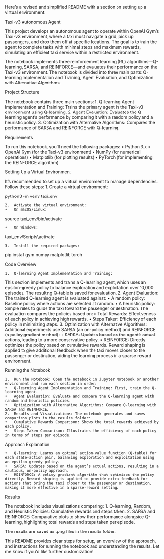 Here’s a revised and simplified README with a section on setting up a virtual environment:

Taxi-v3 Autonomous Agent

This project develops an autonomous agent to operate within OpenAI Gym’s Taxi-v3 environment, where a taxi must navigate a grid, pick up passengers, and drop them off at specific locations. The goal is to train the agent to complete tasks with minimal steps and maximum rewards, simulating an efficient taxi service within a restricted environment.

The notebook implements three reinforcement learning (RL) algorithms—Q-learning, SARSA, and REINFORCE—and evaluates their performance on the Taxi-v3 environment. The notebook is divided into three main parts: Q-learning Implementation and Training, Agent Evaluation, and Optimization with Alternative Algorithms.

Project Structure

The notebook contains three main sections:
	1.	Q-learning Agent Implementation and Training: Trains the primary agent in the Taxi-v3 environment using Q-learning.
	2.	Agent Evaluation: Evaluates the Q-learning agent’s performance by comparing it with a random policy and a heuristic policy.
	3.	Optimization with Alternative Algorithms: Compares the performance of SARSA and REINFORCE with Q-learning.

Requirements

To run this notebook, you’ll need the following packages:
	•	Python 3.x
	•	OpenAI Gym (for the Taxi-v3 environment)
	•	NumPy (for numerical operations)
	•	Matplotlib (for plotting results)
	•	PyTorch (for implementing the REINFORCE algorithm)

Setting Up a Virtual Environment

It’s recommended to set up a virtual environment to manage dependencies. Follow these steps:
	1.	Create a virtual environment:

python3 -m venv taxi_env


	2.	Activate the virtual environment:
	•	On macOS/Linux:

source taxi_env/bin/activate


	•	On Windows:

taxi_env\Scripts\activate


	3.	Install the required packages:

pip install gym numpy matplotlib torch



Code Overview

	1.	Q-learning Agent Implementation and Training:
This section implements and trains a Q-learning agent, which uses an epsilon-greedy policy to balance exploration and exploitation over 10,000 episodes. The resulting Q-table is saved for evaluation.
	2.	Agent Evaluation:
The trained Q-learning agent is evaluated against:
	•	A random policy: Baseline policy where actions are selected at random.
	•	A heuristic policy: Simple rules to guide the taxi toward the passenger or destination.
The evaluation compares the policies based on:
	•	Total Rewards: Effectiveness of each policy in achieving high rewards.
	•	Steps Taken: Efficiency of each policy in minimizing steps.
	3.	Optimization with Alternative Algorithms:
Additional experiments use SARSA (an on-policy method) and REINFORCE (a policy gradient method):
	•	SARSA: Updates based on the agent’s actual actions, leading to a more conservative policy.
	•	REINFORCE: Directly optimizes the policy based on cumulative rewards. Reward shaping is applied to give additional feedback when the taxi moves closer to the passenger or destination, aiding the learning process in a sparse reward environment.

Running the Notebook

	1.	Run the Notebook: Open the notebook in Jupyter Notebook or another environment and run each section in order:
	•	Q-learning Agent Implementation and Training: First, train the Q-learning agent.
	•	Agent Evaluation: Evaluate and compare the Q-learning agent with random and heuristic policies.
	•	Optimization with Alternative Algorithms: Compare Q-learning with SARSA and REINFORCE.
	2.	Results and Visualizations: The notebook generates and saves comparison plots in the results folder:
	•	Cumulative Rewards Comparison: Shows the total rewards achieved by each policy.
	•	Steps Taken Comparison: Illustrates the efficiency of each policy in terms of steps per episode.

Approach Explanation

	•	Q-learning: Learns an optimal action-value function (Q-table) for each state-action pair, balancing exploration and exploitation using an epsilon-greedy policy.
	•	SARSA: Updates based on the agent’s actual actions, resulting in a cautious, on-policy approach.
	•	REINFORCE: A policy gradient algorithm that optimizes the policy directly. Reward shaping is applied to provide extra feedback for actions that bring the taxi closer to the passenger or destination, making it more effective in a sparse-reward setting.

Results

The notebook includes visualizations comparing:
	1.	Q-learning, Random, and Heuristic Policies: Cumulative rewards and steps taken.
	2.	SARSA and REINFORCE: Comparative plots to show their performance alongside Q-learning, highlighting total rewards and steps taken per episode.

The results are saved as .png files in the results folder.

This README provides clear steps for setup, an overview of the approach, and instructions for running the notebook and understanding the results. Let me know if you’d like further customization!